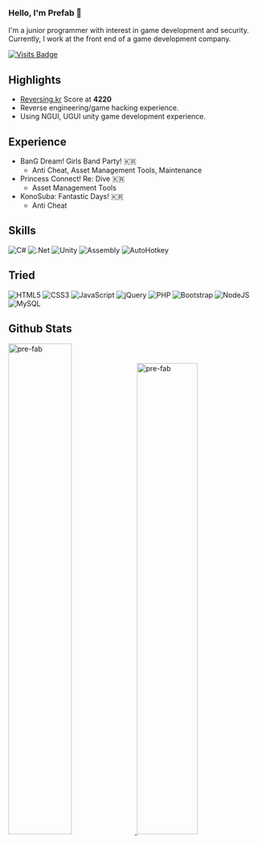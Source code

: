 ### Hello, I'm Prefab 👋

I'm a junior programmer with interest in game development and security.<br/>
Currently, I work at the front end of a game development company.

[![Visits Badge](https://badges.pufler.dev/visits/pre-fab/pre-fab?color=00c717&style=for-the-badge)](https://github.com/pre-fab)

## Highlights
- [Reversing.kr](http://reversing.kr/) Score at **4220**
- Reverse engineering/game hacking experience.
- Using NGUI, UGUI unity game development experience.

## Experience
- BanG Dream! Girls Band Party! 🇰🇷
	- Anti Cheat, Asset Management Tools, Maintenance
- Princess Connect! Re: Dive 🇰🇷
	- Asset Management Tools
- KonoSuba: Fantastic Days! 🇰🇷
	- Anti Cheat

## Skills
![C#](https://img.shields.io/badge/c%23-%23239120.svg?style=for-the-badge&logo=c-sharp&logoColor=white)
![.Net](https://img.shields.io/badge/.NET-5C2D91?style=for-the-badge&logo=.net&logoColor=white)
![Unity](https://img.shields.io/badge/unity-%23000000.svg?style=for-the-badge&logo=unity&logoColor=white)
![Assembly](https://img.shields.io/badge/-Assembly-blue?style=for-the-badge)
![AutoHotkey](https://img.shields.io/badge/-AutoHotkey-green?style=for-the-badge)

## Tried
![HTML5](https://img.shields.io/badge/html5-%23E34F26.svg?style=for-the-badge&logo=html5&logoColor=white)
![CSS3](https://img.shields.io/badge/css3-%231572B6.svg?style=for-the-badge&logo=css3&logoColor=white)
![JavaScript](https://img.shields.io/badge/javascript-%23323330.svg?style=for-the-badge&logo=javascript&logoColor=%23F7DF1E)
![jQuery](https://img.shields.io/badge/jquery-%230769AD.svg?style=for-the-badge&logo=jquery&logoColor=white)
![PHP](https://img.shields.io/badge/php-%23777BB4.svg?style=for-the-badge&logo=php&logoColor=white)
![Bootstrap](https://img.shields.io/badge/bootstrap-%23563D7C.svg?style=for-the-badge&logo=bootstrap&logoColor=white)
![NodeJS](https://img.shields.io/badge/node.js-%2343853D.svg?style=for-the-badge&logo=node-dot-js&logoColor=white)
![MySQL](https://img.shields.io/badge/mysql-%2300f.svg?style=for-the-badge&logo=mysql&logoColor=white)


## Github Stats
<a href="https://github.com/pre-fab">
	<img alt="pre-fab" width="50%" src="https://github-readme-stats.vercel.app/api?username=pre-fab&show_icons=true&theme=algolia"/>
</a>
<a href="https://github.com/pre-fab">
	<img alt="pre-fab" width="49%" src="https://github-readme-stats.vercel.app/api/top-langs/?username=pre-fab&hide=html,css&theme=algolia"/>
</a>
